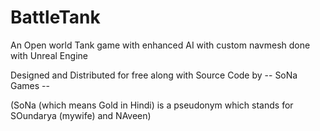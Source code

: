 # BattleTank
An Open world Tank game with enhanced AI with custom navmesh done with Unreal Engine

Designed and Distributed for free along with Source Code by -- SoNa Games --

(SoNa (which means Gold in Hindi) is a pseudonym which stands for SOundarya (mywife) and NAveen)
